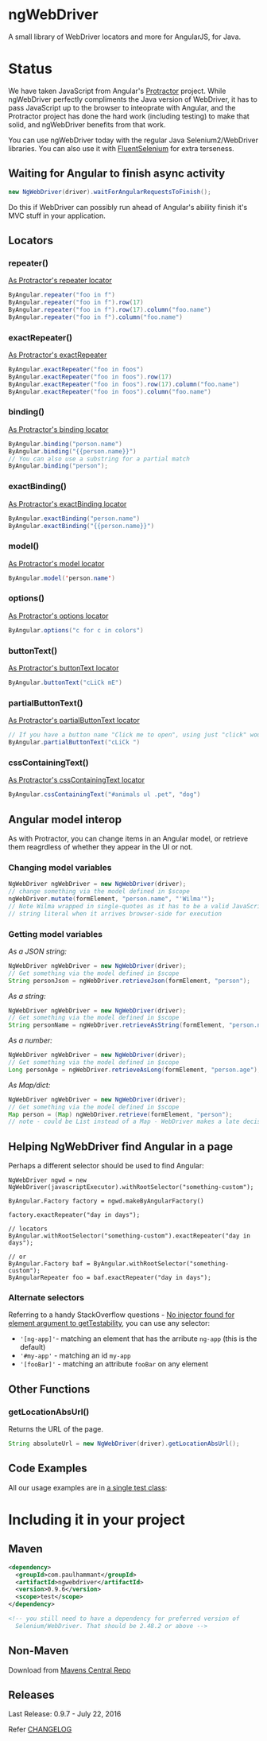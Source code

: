 # ngWebDriver

A small library of WebDriver locators and more for AngularJS, for Java.

# Status

We have taken JavaScript from Angular's [Protractor](https://github.com/angular/protractor) project. While ngWebDriver perfectly
compliments the Java version of WebDriver, it has to pass JavaScript up to the browser to inteoprate with Angular, and the
Protractor project has done the hard work (including testing) to make that solid, and ngWebDriver benefits from that work.

You can use ngWebDriver today with the regular Java Selenium2/WebDriver libraries. You can also use it with
[FluentSelenium](https://github.com/SeleniumHQ/fluent-selenium) for extra terseness.

## Waiting for Angular to finish async activity

```java
new NgWebDriver(driver).waitForAngularRequestsToFinish();
```

Do this if WebDriver can possibly run ahead of Angular's ability finish it's MVC stuff in your application.

## Locators

### repeater()

[As Protractor's repeater locator](https://angular.github.io/protractor/#/api?view=ProtractorBy.prototype.repeater)

```java
ByAngular.repeater("foo in f")
ByAngular.repeater("foo in f").row(17)
ByAngular.repeater("foo in f").row(17).column("foo.name")
ByAngular.repeater("foo in f").column("foo.name")
```

### exactRepeater()

[As Protractor's exactRepeater](https://angular.github.io/protractor/#/api?view=ProtractorBy.prototype.exactRepeater)

```java
ByAngular.exactRepeater("foo in foos")
ByAngular.exactRepeater("foo in foos").row(17)
ByAngular.exactRepeater("foo in foos").row(17).column("foo.name")
ByAngular.exactRepeater("foo in foos").column("foo.name")
```


### binding()

[As Protractor's binding locator](https://angular.github.io/protractor/#/api?view=ProtractorBy.prototype.binding)

```java
ByAngular.binding("person.name")
ByAngular.binding("{{person.name}}")
// You can also use a substring for a partial match
ByAngular.binding("person");

```

### exactBinding()

[As Protractor's exactBinding locator](https://angular.github.io/protractor/#/api?view=ProtractorBy.prototype.exactBinding)

```java
ByAngular.exactBinding("person.name")
ByAngular.exactBinding("{{person.name}}")
```

### model()

[As Protractor's model locator](https://angular.github.io/protractor/#/api?view=ProtractorBy.prototype.model)

```java
ByAngular.model('person.name')
```

### options()

[As Protractor's options locator](https://angular.github.io/protractor/#/api?view=ProtractorBy.prototype.options)

```java
ByAngular.options("c for c in colors")
```
### buttonText()

[As Protractor's buttonText locator](https://angular.github.io/protractor/#/api?view=ProtractorBy.prototype.buttonText)

```java
ByAngular.buttonText("cLiCk mE")
```

### partialButtonText()

[As Protractor's partialButtonText locator](https://angular.github.io/protractor/#/api?view=ProtractorBy.prototype.partialButtonText)

```java
// If you have a button name "Click me to open", using just "click" would do if you partialButtonText
ByAngular.partialButtonText("cLiCk ")
```


### cssContainingText()

[As Protractor's cssContainingText locator](https://angular.github.io/protractor/#/api?view=ProtractorBy.prototype.cssContainingText)

```java
ByAngular.cssContainingText("#animals ul .pet", "dog")
```

## Angular model interop

As with Protractor, you can change items in an Angular model, or retrieve them reagrdless of whether they appear in the UI or not.

### Changing model variables

```java
NgWebDriver ngWebDriver = new NgWebDriver(driver);
// change something via the model defined in $scope
ngWebDriver.mutate(formElement, "person.name", "'Wilma'");
// Note Wilma wrapped in single-quotes as it has to be a valid JavaScript
// string literal when it arrives browser-side for execution
```

### Getting model variables

*As a JSON string:*

```java
NgWebDriver ngWebDriver = new NgWebDriver(driver);
// Get something via the model defined in $scope
String personJson = ngWebDriver.retrieveJson(formElement, "person");
```

*As a string:*

```java
NgWebDriver ngWebDriver = new NgWebDriver(driver);
// Get something via the model defined in $scope
String personName = ngWebDriver.retrieveAsString(formElement, "person.name");
```

*As a number:*

```java
NgWebDriver ngWebDriver = new NgWebDriver(driver);
// Get something via the model defined in $scope
Long personAge = ngWebDriver.retrieveAsLong(formElement, "person.age");
```

*As Map/dict:*

```java
NgWebDriver ngWebDriver = new NgWebDriver(driver);
// Get something via the model defined in $scope
Map person = (Map) ngWebDriver.retrieve(formElement, "person");
// note - could be List instead of a Map - WebDriver makes a late decision on that
```

## Helping NgWebDriver find Angular in a page

Perhaps a different selector should be used to find Angular:

```
NgWebDriver ngwd = new NgWebDriver(javascriptExecutor).withRootSelector("something-custom");

ByAngular.Factory factory = ngwd.makeByAngularFactory()

factory.exactRepeater("day in days");

// locators
ByAngular.withRootSelector("something-custom").exactRepeater("day in days");

// or
ByAngular.Factory baf = ByAngular.withRootSelector("something-custom");
ByAngularRepeater foo = baf.exactRepeater("day in days");

```

### Alternate selectors

Referring to a handy StackOverflow questions - [No injector found for element argument to getTestability](http://stackoverflow.com/questions/28040078/no-injector-found-for-element-argument-to-gettestability), you can use any selector:

* `'[ng-app]'`- matching an element that has the arribute `ng-app` (this is the default)
* `'#my-app'` - matching an id `my-app`
* `'[fooBar]'` - matching an attribute `fooBar` on any element

## Other Functions

### getLocationAbsUrl()

Returns the URL of the page.

```java
String absoluteUrl = new NgWebDriver(driver).getLocationAbsUrl();
```

## Code Examples

All our usage examples are in [a single test class](https://github.com/paul-hammant/ngWebDriver/blob/master/src/test/java/com/paulhammant/ngwebdriver/AngularAndWebDriverTest.java):


# Including it in your project

## Maven

```xml
<dependency>
  <groupId>com.paulhammant</groupId>
  <artifactId>ngwebdriver</artifactId>
  <version>0.9.6</version>
  <scope>test</scope>
</dependency>

<!-- you still need to have a dependency for preferred version of
  Selenium/WebDriver. That should be 2.48.2 or above -->
```

## Non-Maven

Download from [Mavens Central Repo](http://search.maven.org/#search%7Cga%7C1%7Ca%3A%22ngwebdriver%22)

## Releases

Last Release: 0.9.7 - July 22, 2016

Refer [CHANGELOG](./CHANGELOG.md)
